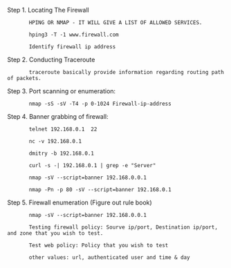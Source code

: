 Step 1. Locating The Firewall

           HPING OR NMAP - IT WILL GIVE A LIST OF ALLOWED SERVICES.
           
           hping3 -T -1 www.firewall.com
           
           Identify firewall ip address

Step 2. Conducting Traceroute
           
           traceroute basically provide information regarding routing path of packets.
           
Step 3. Port scanning or enumeration:
      
           nmap -sS -sV -T4 -p 0-1024 Firewall-ip-address
           
Step 4. Banner grabbing of firewall:

           telnet 192.168.0.1  22
           
           nc -v 192.168.0.1
           
           dmitry -b 192.168.0.1
           
           curl -s -| 192.168.0.1 | grep -e "Server"
           
           nmap -sV --script=banner 192.168.0.0.1
           
           nmap -Pn -p 80 -sV --script=banner 192.168.0.1
        
Step 5. Firewall enumeration (Figure out rule book)
  
           nmap -sV --script=banner 192.168.0.0.1
           
           Testing firewall policy: Sourve ip/port, Destination ip/port, and zone that you wish to test.
           
           Test web policy: Policy that you wish to test
           
           other values: url, authenticated user and time & day

           
